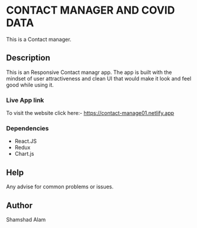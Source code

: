 # CONTACT MANAGER AND COVID DATA

This is a Contact manager.

## Description
This is an Responsive Contact managr app.
The app is built with the mindset of user attractiveness and clean UI that would make it look and feel good while using it.

### Live App link

To visit the website click here:- https://contact-manage01.netlify.app


### Dependencies
  - React.JS
  - Redux
  - Chart.js

## Help

Any advise for common problems or issues.

## Author

Shamshad Alam  
